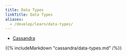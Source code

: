 ```yaml
---
title: Data Types
linkTitle: Data Types
aliases:
  - /develop/learn/data-types/
---
```


<ul class="nav nav-tabs nav-tabs-yb">
  <li class="active">
    <a href="#cassandra">
      <i class="icon-java-bold" aria-hidden="true"></i>
      Cassandra
    </a>
  </li>
</ul>

<div class="tab-content">
  <div id="cassandra" class="tab-pane fade in active">
    {{% includeMarkdown "cassandra/data-types.md" /%}}
  </div>
</div>
